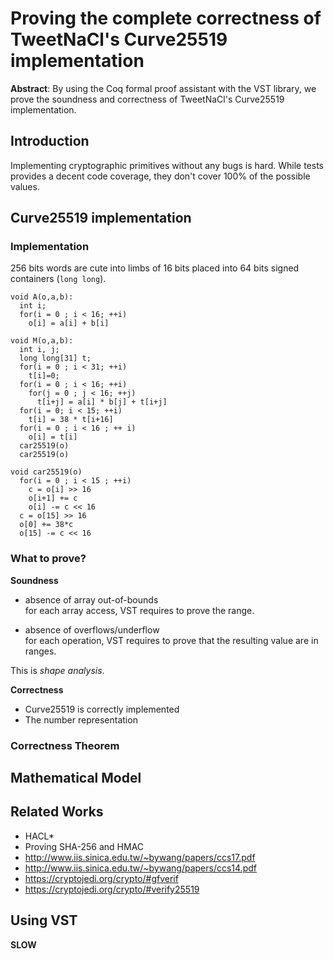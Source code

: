 # Proving the complete correctness of TweetNaCl's Curve25519 implementation

**Abstract**:
By using the Coq formal proof assistant with the VST library, we prove the
soundness and correctness of TweetNaCl's Curve25519 implementation. 

## Introduction

Implementing cryptographic primitives without any bugs is hard. While tests
provides a decent code coverage, they don't cover 100% of the possible values.

## Curve25519 implementation



### Implementation

256 bits words are cute into limbs of 16 bits placed into 64 bits signed
containers (`long long`).

    void A(o,a,b):
      int i;
      for(i = 0 ; i < 16; ++i)
        o[i] = a[i] + b[i]

    void M(o,a,b):
      int i, j;
      long long[31] t;
      for(i = 0 ; i < 31; ++i)
        t[i]=0;
      for(i = 0 ; i < 16; ++i)
        for(j = 0 ; j < 16; ++j)
          t[i+j] = a[i] * b[j] + t[i+j]
      for(i = 0; i < 15; ++i)
        t[i] = 38 * t[i+16]
      for(i = 0 ; i < 16 ; ++ i)
        o[i] = t[i]
      car25519(o)
      car25519(o)

    void car25519(o)
      for(i = 0 ; i < 15 ; ++i)
        c = o[i] >> 16
        o[i+1] += c
        o[i] -= c << 16
      c = o[15] >> 16
      o[0] += 38*c
      o[15] -= c << 16

### What to prove?

**Soundness**

- absence of array out-of-bounds  
  for each array access, VST requires to prove the range.

- absence of overflows/underflow  
  for each operation, VST requires to prove that the resulting value are in ranges.

This is *shape analysis*.

**Correctness**

- Curve25519 is correctly implemented
- The number representation

### Correctness Theorem


## Mathematical Model


## Related Works

- HACL*
- Proving SHA-256 and HMAC
- http://www.iis.sinica.edu.tw/~bywang/papers/ccs17.pdf
- http://www.iis.sinica.edu.tw/~bywang/papers/ccs14.pdf
- https://cryptojedi.org/crypto/#gfverif
- https://cryptojedi.org/crypto/#verify25519

## Using VST

**SLOW**


##
